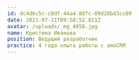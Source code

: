 ```yaml
---
id: dc4d6c5c-c8df-44a4-88fc-09d20b43cc09
date: 2021-07-21T09:58:52.821Z
avatar: /uploads/_mg_4058.jpg
name: Кристина Иванова
position: Ведущий разработчик
practice: 4 года опыта работы с amoCRM
---
```

